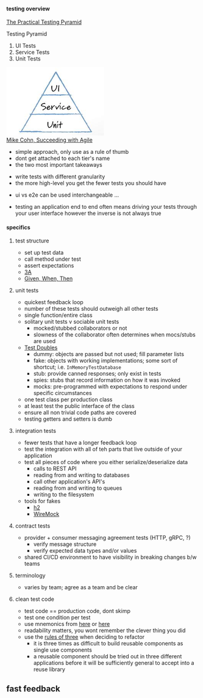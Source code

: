 
#### testing overview

[The Practical Testing Pyramid](https://martinfowler.com/articles/practical-test-pyramid.html)

Testing Pyramid
1. UI Tests
1. Service Tests
1. Unit Tests

![](pyramid.jpg)
<br />
[Mike Cohn, Succeeding with Agile](https://www.amazon.com/Succeeding-Agile-Development-Addison-Wesley-Signature-ebook/dp/B002TIOYWQ)

+ simple approach, only use as a rule of thumb
+ dont get attached to each tier's name 
+ the two most important takeaways
 - write tests with different granularity
 - the more high-level you get the fewer tests you should have
+ ui vs e2e can be used interchangeable ...
 - testing an application end to end often means driving your tests through your user interface however the inverse is not always true

#### specifics

1. test structure
    + set up test data
    + call method under test
    + assert expectations
    + [3A](https://xp123.com/articles/3a-arrange-act-assert/)
    + [Given, When, Then](https://martinfowler.com/bliki/GivenWhenThen.html)
1. unit tests
    + quickest feedback loop
    + number of these tests should outweigh all other tests
    + single function/entire class
    + solitary unit tests v sociable unit tests
        - mocked/stubbed collaborators or not
        - slowness of the collaborator often determines when mocs/stubs are used
    + [Test Doubles](https://martinfowler.com/bliki/TestDouble.html)
        - dummy: objects are passed but not used; fill parameter lists
        - fake: objects with working implementations; some sort of shortcut; i.e. `InMemoryTestDatabase`
        - stub: provide canned responses; only exist in tests
        - spies: stubs that record information on how it was invoked
        - mocks: pre-programmed with expectations to respond under specific circumstances
    + one test class per production class
    + at least test the public interface of the class 
    + ensure all non trivial code paths are covered
    + testing getters and setters is dumb
1. integration tests
    + fewer tests that have a longer feedback loop
    + test the integration with all of teh parts that live outside of your application
    + test all pieces of code where you either serialize/deserialize data
        - calls to REST API
        - reading from and writing to databases
        - call other application's API's
        - reading from and writing to queues
        - writing to the filesystem
    + tools for fakes
        - [h2](https://docs.spring.io/spring-boot/docs/current/reference/html/boot-features-sql.html#boot-features-embedded-database-support)
        - [WireMock](http://wiremock.org/)
1. contract tests
    + provider + consumer messaging agreement tests (HTTP, gRPC, ?)
        - verify message structure
        - verify expected data types and/or values
    + shared CI/CD environment to have visibility in breaking changes b/w teams
 
1. terminology
    + varies by team; agree as a team and be clear

1. clean test code
     + test code == production code, dont skimp
     + test one condition per test
     + use mnemonics from [here](https://xp123.com/articles/3a-arrange-act-assert/) or [here](https://martinfowler.com/bliki/GivenWhenThen.html)
     + readability matters, you wont remember the clever thing you did
     + use the [rules of three](https://blog.codinghorror.com/rule-of-three/) when deciding to refactor
        - it is three times as difficult to build reusable components as single use components
        - a reusable component should be tried out in three different applications before it will be sufficiently general to accept into a reuse library

## fast feedback
